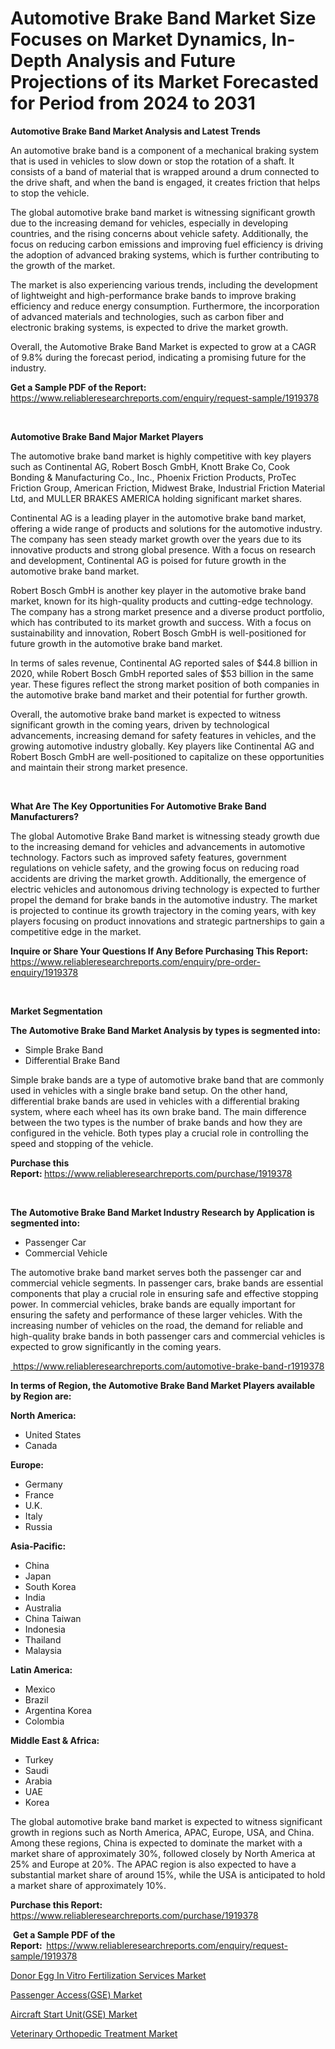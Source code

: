 <p><h1>Automotive Brake Band Market Size Focuses on Market Dynamics, In-Depth Analysis and Future Projections of its Market Forecasted for Period from 2024 to 2031</h1></p><p><strong>Automotive Brake Band Market Analysis and Latest Trends</strong></p>
<p><p>An automotive brake band is a component of a mechanical braking system that is used in vehicles to slow down or stop the rotation of a shaft. It consists of a band of material that is wrapped around a drum connected to the drive shaft, and when the band is engaged, it creates friction that helps to stop the vehicle.</p><p>The global automotive brake band market is witnessing significant growth due to the increasing demand for vehicles, especially in developing countries, and the rising concerns about vehicle safety. Additionally, the focus on reducing carbon emissions and improving fuel efficiency is driving the adoption of advanced braking systems, which is further contributing to the growth of the market.</p><p>The market is also experiencing various trends, including the development of lightweight and high-performance brake bands to improve braking efficiency and reduce energy consumption. Furthermore, the incorporation of advanced materials and technologies, such as carbon fiber and electronic braking systems, is expected to drive the market growth.</p><p>Overall, the Automotive Brake Band Market is expected to grow at a CAGR of 9.8% during the forecast period, indicating a promising future for the industry.</p></p>
<p><strong>Get a Sample PDF of the Report:&nbsp;</strong> <a href="https://www.reliableresearchreports.com/enquiry/request-sample/1919378">https://www.reliableresearchreports.com/enquiry/request-sample/1919378</a></p>
<p>&nbsp;</p>
<p><strong>Automotive Brake Band Major Market Players</strong></p>
<p><p>The automotive brake band market is highly competitive with key players such as Continental AG, Robert Bosch GmbH, Knott Brake Co, Cook Bonding & Manufacturing Co., Inc., Phoenix Friction Products, ProTec Friction Group, American Friction, Midwest Brake, Industrial Friction Material Ltd, and MULLER BRAKES AMERICA holding significant market shares.</p><p>Continental AG is a leading player in the automotive brake band market, offering a wide range of products and solutions for the automotive industry. The company has seen steady market growth over the years due to its innovative products and strong global presence. With a focus on research and development, Continental AG is poised for future growth in the automotive brake band market.</p><p>Robert Bosch GmbH is another key player in the automotive brake band market, known for its high-quality products and cutting-edge technology. The company has a strong market presence and a diverse product portfolio, which has contributed to its market growth and success. With a focus on sustainability and innovation, Robert Bosch GmbH is well-positioned for future growth in the automotive brake band market.</p><p>In terms of sales revenue, Continental AG reported sales of $44.8 billion in 2020, while Robert Bosch GmbH reported sales of $53 billion in the same year. These figures reflect the strong market position of both companies in the automotive brake band market and their potential for further growth.</p><p>Overall, the automotive brake band market is expected to witness significant growth in the coming years, driven by technological advancements, increasing demand for safety features in vehicles, and the growing automotive industry globally. Key players like Continental AG and Robert Bosch GmbH are well-positioned to capitalize on these opportunities and maintain their strong market presence.</p></p>
<p>&nbsp;</p>
<p><strong>What Are The Key Opportunities For Automotive Brake Band Manufacturers?</strong></p>
<p><p>The global Automotive Brake Band market is witnessing steady growth due to the increasing demand for vehicles and advancements in automotive technology. Factors such as improved safety features, government regulations on vehicle safety, and the growing focus on reducing road accidents are driving the market growth. Additionally, the emergence of electric vehicles and autonomous driving technology is expected to further propel the demand for brake bands in the automotive industry. The market is projected to continue its growth trajectory in the coming years, with key players focusing on product innovations and strategic partnerships to gain a competitive edge in the market.</p></p>
<p><strong>Inquire or Share Your Questions If Any Before Purchasing This Report:</strong> <a href="https://www.reliableresearchreports.com/enquiry/pre-order-enquiry/1919378">https://www.reliableresearchreports.com/enquiry/pre-order-enquiry/1919378</a></p>
<p>&nbsp;</p>
<p><strong>Market Segmentation</strong></p>
<p><strong>The Automotive Brake Band Market Analysis by types is segmented into:</strong></p>
<p><ul><li>Simple Brake Band</li><li>Differential Brake Band</li></ul></p>
<p><p>Simple brake bands are a type of automotive brake band that are commonly used in vehicles with a single brake band setup. On the other hand, differential brake bands are used in vehicles with a differential braking system, where each wheel has its own brake band. The main difference between the two types is the number of brake bands and how they are configured in the vehicle. Both types play a crucial role in controlling the speed and stopping of the vehicle.</p></p>
<p><strong>Purchase this Report:&nbsp;</strong><a href="https://www.reliableresearchreports.com/purchase/1919378">https://www.reliableresearchreports.com/purchase/1919378</a></p>
<p>&nbsp;</p>
<p><strong>The Automotive Brake Band Market Industry Research by Application is segmented into:</strong></p>
<p><ul><li>Passenger Car</li><li>Commercial Vehicle</li></ul></p>
<p><p>The automotive brake band market serves both the passenger car and commercial vehicle segments. In passenger cars, brake bands are essential components that play a crucial role in ensuring safe and effective stopping power. In commercial vehicles, brake bands are equally important for ensuring the safety and performance of these larger vehicles. With the increasing number of vehicles on the road, the demand for reliable and high-quality brake bands in both passenger cars and commercial vehicles is expected to grow significantly in the coming years.</p></p>
<p><a href="https://www.reliableresearchreports.com/automotive-brake-band-r1919378">&nbsp;https://www.reliableresearchreports.com/automotive-brake-band-r1919378</a></p>
<p><strong>In terms of Region, the Automotive Brake Band Market Players available by Region are:</strong></p>
<p>
    <p> <strong> North America: </strong>
        <ul>
            <li>United States</li>
            <li>Canada</li>
        </ul>
        </p> 
    <p> <strong> Europe: </strong>
        <ul>
            <li>Germany</li>
            <li>France</li>
            <li>U.K.</li>
            <li>Italy</li>
            <li>Russia</li>
        </ul>
        </p> 
    <p> <strong> Asia-Pacific: </strong>
        <ul>
            <li>China</li>
            <li>Japan</li>
            <li>South Korea</li>
            <li>India</li>
            <li>Australia</li>
            <li>China Taiwan</li>
            <li>Indonesia</li>
            <li>Thailand</li>
            <li>Malaysia</li>
        </ul>
        </p> 
    <p> <strong> Latin America: </strong>
        <ul>
            <li>Mexico</li>
            <li>Brazil</li>
            <li>Argentina Korea</li>
            <li>Colombia</li>
        </ul>
        </p> 
    <p> <strong> Middle East & Africa: </strong>
        <ul>
            <li>Turkey</li>
            <li>Saudi</li>
            <li>Arabia</li>
            <li>UAE</li>
            <li>Korea</li>
        </ul>
    </p>
    </p>
<p><p>The global automotive brake band market is expected to witness significant growth in regions such as North America, APAC, Europe, USA, and China. Among these regions, China is expected to dominate the market with a market share of approximately 30%, followed closely by North America at 25% and Europe at 20%. The APAC region is also expected to have a substantial market share of around 15%, while the USA is anticipated to hold a market share of approximately 10%.</p></p>
<p><strong>Purchase this Report: </strong><a href="https://www.reliableresearchreports.com/purchase/1919378">https://www.reliableresearchreports.com/purchase/1919378</a></p>
<p>&nbsp;<strong>Get a Sample PDF of the Report:&nbsp;&nbsp;</strong><a href="https://www.reliableresearchreports.com/enquiry/request-sample/1919378">https://www.reliableresearchreports.com/enquiry/request-sample/1919378</a></p>
<p><strong></strong></p>
<p><p><a href="https://issuu.com/reportprime-2/docs/donor-egg-in-vitro-fertilization-services-market-s">Donor Egg In Vitro Fertilization Services Market</a></p><p><a href="https://github.com/hskmn/Market-Research-Report-List-1/blob/main/passenger-accessgse-market.md">Passenger Access(GSE) Market</a></p><p><a href="https://github.com/caylechardson65746/Market-Research-Report-List-1/blob/main/aircraft-start-unitgse-market.md">Aircraft Start Unit(GSE) Market</a></p><p><a href="https://issuu.com/reportprime-2/docs/veterinary-orthopedic-treatment-market-size-2030.p">Veterinary Orthopedic Treatment Market</a></p></p>